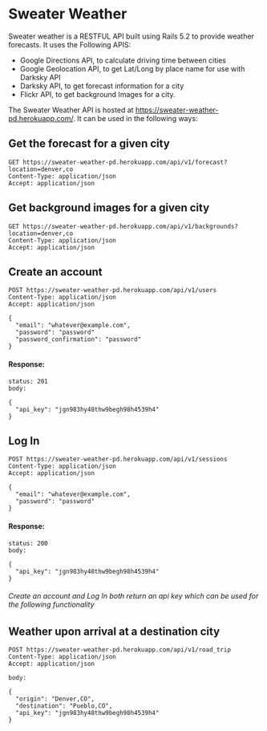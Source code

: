# Sweater Weather

Sweater weather is a RESTFUL API built using Rails 5.2 to provide weather forecasts. It uses the Following APIS:

- Google Directions API, to calculate driving time between cities
- Google Geolocation API, to get Lat/Long by place name for use with Darksky API
- Darksky API, to get forecast information for a city
- Flickr API, to get background Images for a city.

The Sweater Weather API is hosted at https://sweater-weather-pd.herokuapp.com/. It can be used in the following ways:

## Get the forecast for a given city
```
GET https://sweater-weather-pd.herokuapp.com/api/v1/forecast?location=denver,co
Content-Type: application/json
Accept: application/json
```

## Get background images for a given city
```
GET https://sweater-weather-pd.herokuapp.com/api/v1/backgrounds?location=denver,co
Content-Type: application/json
Accept: application/json
```

## Create an account
```
POST https://sweater-weather-pd.herokuapp.com/api/v1/users
Content-Type: application/json
Accept: application/json

{
  "email": "whatever@example.com",
  "password": "password"
  "password_confirmation": "password"
}
```
#### Response:
```
status: 201
body:

{
  "api_key": "jgn983hy48thw9begh98h4539h4"
}
```

## Log In
```
POST https://sweater-weather-pd.herokuapp.com/api/v1/sessions
Content-Type: application/json
Accept: application/json

{
  "email": "whatever@example.com",
  "password": "password"
}
```
#### Response: 
```
status: 200
body:

{
  "api_key": "jgn983hy48thw9begh98h4539h4"
}
```

###### Create an account and Log In both return an api key which can be used for the following functionality
## Weather upon arrival at a destination city 
```
POST https://sweater-weather-pd.herokuapp.com/api/v1/road_trip
Content-Type: application/json
Accept: application/json

body:

{
  "origin": "Denver,CO", 
  "destination": "Pueblo,CO",
  "api_key": "jgn983hy48thw9begh98h4539h4"
}
```
